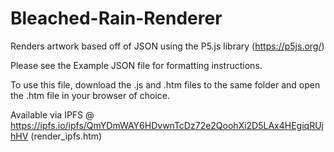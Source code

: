 # Bleached-Rain-Renderer
Renders artwork based off of JSON using the P5.js library (https://p5js.org/)

Please see the Example JSON file for formatting instructions.

To use this file, download the .js and .htm files to the same folder and open the .htm file in your browser of choice.

Available via IPFS @ https://ipfs.io/ipfs/QmYDmWAY6HDvwnTcDz72e2QoohXi2D5LAx4HEgiqRUjhHV (render_ipfs.htm)
